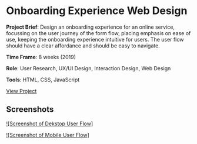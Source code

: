 # Onboarding Experience Web Design

**Project Brief**: Design an onboarding experience for an online service, focussing on the user journey of the form flow, placing emphasis on ease of use, keeping the onboarding experience intuitive for users. The user flow should have a clear affordance and should be easy to navigate.

**Time Frame**: 8 weeks (2019)

**Role**: User Research, UX/UI Design, Interaction Design, Web Design

**Tools**: HTML, CSS, JavaScript

[View Project](https://des-ant.github.io/2019_Web_Design_Onboarding_Project/)

## Screenshots

[![Screenshot of Dekstop User Flow]](https://raw.githubusercontent.com/des-ant/2019_Web_Design_Onboarding_Project/master/screenshots/User_Flow_Desktop.jpg
"Desktop User Flow")

[![Screenshot of Mobile User Flow]](https://raw.githubusercontent.com/des-ant/2019_Web_Design_Onboarding_Project/master/screenshots/User_Flow_Mobile.jpg
"Mobile User Flow")